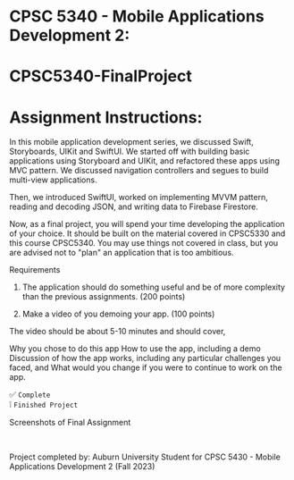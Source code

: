 # CPSC 5340 - Mobile Applications Development 2: 
# CPSC5340-FinalProject

# Assignment Instructions:

In this mobile application development series, we discussed Swift, Storyboards, UIKit and SwiftUI. We started off with building basic applications using Storyboard and UIKit, and refactored these apps using MVC pattern. We discussed navigation controllers and segues to build multi-view applications.

Then, we introduced SwiftUI, worked on implementing MVVM pattern, reading and decoding JSON, and writing data to Firebase Firestore. 

Now, as a final project, you will spend your time developing the application of your choice. It should be built on the material covered in CPSC5330 and this course CPSC5340. You may use things not covered in class, but you are advised not to "plan" an application that is too ambitious.

Requirements

1.  The application should do something useful and be of more complexity than the previous assignments. (200 points)

2. Make a video of you demoing your app. (100 points)

The video should be about 5-10 minutes and should cover,

Why you chose to do this app
How to use the app, including a demo
Discussion of how the app works, including any particular challenges you faced,  and
What would you change if you were to continue to work on the app.

:white_check_mark: `Complete` <br/>
:grey_exclamation: `Finished Project`

Screenshots of Final Assignment 

<img src = ""> 

<img src = ""> 

<img src = ""> 

<img src = ""> 

<img src = ""> 

Project completed by: Auburn University Student for CPSC 5430 - Mobile Applications Development 2 (Fall 2023)

<img src = "">
